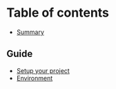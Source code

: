 # Table of contents

* [Summary](README.md)

## Guide

* [Setup your project](guide/setup-your-project.md)
* [Environment](guide/untitled.md)

